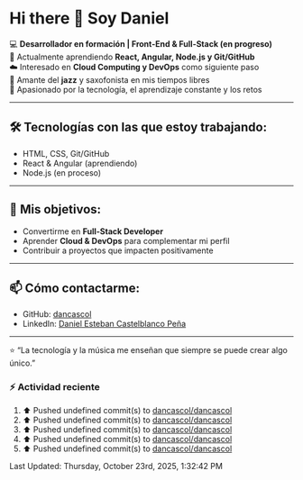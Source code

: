 # Hi there 👋 Soy Daniel  

:computer: **Desarrollador en formación | Front-End & Full-Stack (en progreso)**  
:seedling: Actualmente aprendiendo **React, Angular, Node.js y Git/GitHub**  
:cloud: Interesado en **Cloud Computing y DevOps** como siguiente paso  
:saxophone: Amante del **jazz** y saxofonista en mis tiempos libres  
:rocket: Apasionado por la tecnología, el aprendizaje constante y los retos  

---

## 🛠️ Tecnologías con las que estoy trabajando:
- HTML, CSS, Git/GitHub  
- React & Angular (aprendiendo)  
- Node.js (en proceso)  

---

## :pushpin: Mis objetivos:
- Convertirme en **Full-Stack Developer**  
- Aprender **Cloud & DevOps** para complementar mi perfil  
- Contribuir a proyectos que impacten positivamente  

---

## :mailbox: Cómo contactarme:
- GitHub: [dancascol](https://github.com/dancascol)  
- LinkedIn: [Daniel Esteban Castelblanco Peña](https://www.linkedin.com/in/danielestebancastelblancope%C3%B1a1998/)  

---

:star: “La tecnología y la música me enseñan que siempre se puede crear algo único.”

### :zap: Actividad reciente
<!--RECENT_ACTIVITY:start-->
1. ⬆️ Pushed undefined commit(s) to [dancascol/dancascol](https://github.com/dancascol/dancascol)
2. ⬆️ Pushed undefined commit(s) to [dancascol/dancascol](https://github.com/dancascol/dancascol)
3. ⬆️ Pushed undefined commit(s) to [dancascol/dancascol](https://github.com/dancascol/dancascol)
4. ⬆️ Pushed undefined commit(s) to [dancascol/dancascol](https://github.com/dancascol/dancascol)
5. ⬆️ Pushed undefined commit(s) to [dancascol/dancascol](https://github.com/dancascol/dancascol)
<!--RECENT_ACTIVITY:end-->
<!--RECENT_ACTIVITY:last_update-->
Last Updated: Thursday, October 23rd, 2025, 1:32:42 PM
<!--RECENT_ACTIVITY:last_update_end-->

